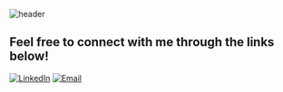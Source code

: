 ![header](https://capsule-render.vercel.app/api?type=waving&height=100&color=gradient&text=Hey%20%20Everyone%20!🕹️)

## Feel free to connect with me through the links below!  

[![LinkedIn](https://img.shields.io/badge/LinkedIn-0A66C2?style=for-the-badge&logo=LinkedIn&logoColor=white)](https://linkedin.com/in/dctripathi) [![Email](https://img.shields.io/badge/Email-D14836?style=for-the-badge&logo=Gmail&logoColor=white)](mailto:dreektseayger@gmail.com)  
